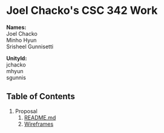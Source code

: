 # Joel Chacko's CSC 342 Work
**Names:**   
Joel Chacko   
Minho Hyun   
Srisheel Gunnisetti    

**UnityId:**    
jchacko   
mhyun   
sgunnis   

## Table of Contents

1. Proposal     
    1. [README.md](https://github.ncsu.edu/engr-csc342/csc342-2022Fall-groupJ/blob/main/Proposal/README.md)
    2. [Wireframes](https://github.ncsu.edu/engr-csc342/csc342-2022Fall-groupJ/tree/main/Proposal/wireframes)


